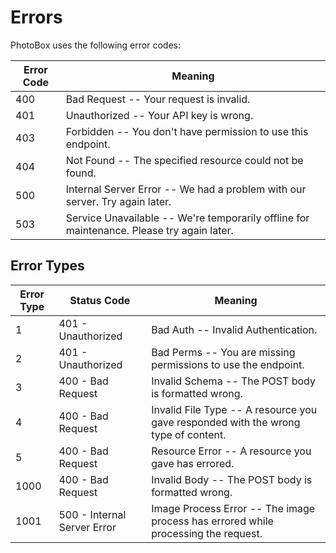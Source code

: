 # Errors

PhotoBox uses the following error codes:

Error Code | Meaning
---------- | -------
400 | Bad Request -- Your request is invalid.
401 | Unauthorized -- Your API key is wrong.
403 | Forbidden -- You don't have permission to use this endpoint.
404 | Not Found -- The specified resource could not be found.
500 | Internal Server Error -- We had a problem with our server. Try again later.
503 | Service Unavailable -- We're temporarily offline for maintenance. Please try again later.

## Error Types
Error Type | Status Code | Meaning
---------- | ----------- | -------
1 | 401 - Unauthorized | Bad Auth -- Invalid Authentication.
2 | 401 - Unauthorized | Bad Perms -- You are missing permissions to use the endpoint.
3 | 400 - Bad Request | Invalid Schema -- The POST body is formatted wrong.
4 | 400 - Bad Request | Invalid File Type -- A resource you gave responded with the wrong type of content.
5 | 400 - Bad Request | Resource Error -- A resource you gave has errored.
1000 | 400 - Bad Request | Invalid Body -- The POST body is formatted wrong.
1001 | 500 - Internal Server Error | Image Process Error -- The image process has errored while processing the request.